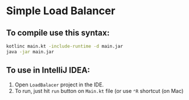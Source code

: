 Simple Load Balancer
====================

To compile use this syntax:
---

```bash
kotlinc main.kt -include-runtime -d main.jar
java -jar main.jar
```

To use in IntelliJ IDEA:
---
1. Open `LoadBalacer` project in the IDE.
2. To run, just hit `run` button on `Main.kt` file (or use `⌃R` shortcut (on Mac)
